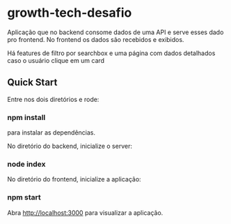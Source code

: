 # growth-tech-desafio

Aplicação que no backend consome dados de uma API e serve esses dado pro frontend.
No frontend os dados são recebidos e exibidos.

Há features de filtro por searchbox e uma página com dados detalhados caso o usuário clique em um card

## Quick Start
Entre nos dois diretórios e rode: 
### npm install
para instalar as dependências.

No diretório do backend, inicialize o server:
### node index

No diretório do frontend, inicialize a aplicação:
### npm start

Abra [http://localhost:3000](http://localhost:3000) para visualizar a aplicação.

